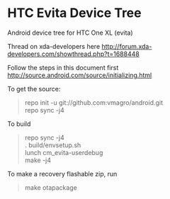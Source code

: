 HTC Evita Device Tree
========================

Android device tree for HTC One XL (evita)

Thread on xda-developers here http://forum.xda-developers.com/showthread.php?t=1688448

Follow the steps in this document first
http://source.android.com/source/initializing.html

To get the source:

> repo init -u git://github.com:vmagro/android.git<br>
> repo sync -j4<br>

To build

> repo sync -j4<br>
> . build/envsetup.sh<br>
> lunch cm_evita-userdebug<br>
> make -j4<br>

To make a recovery flashable zip, run
> make otapackage
